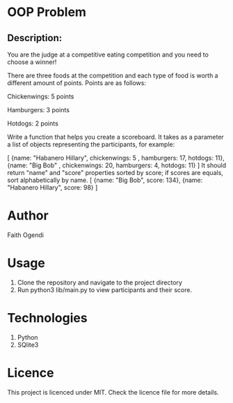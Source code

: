 # OOP Problem

## Description:
You are the judge at a competitive eating competition and you need to choose a winner!

There are three foods at the competition and each type of food is worth a different amount of points. Points are as follows:

Chickenwings: 5 points

Hamburgers: 3 points

Hotdogs: 2 points


Write a function that helps you create a scoreboard. It takes as a parameter a list of objects representing the participants, for example:

[
  {name: "Habanero Hillary", chickenwings: 5 , hamburgers: 17, hotdogs: 11},
  {name: "Big Bob" , chickenwings: 20, hamburgers: 4, hotdogs: 11}
]
It should return "name" and "score" properties sorted by score; if scores are equals, sort alphabetically by name.
[
  {name: "Big Bob", score: 134},
  {name: "Habanero Hillary", score: 98}
]

# Author
Faith Ogendi

# Usage
1. Clone the repository and navigate to the project directory
2. Run python3 lib/main.py to view participants and their score.

# Technologies
1. Python
2. SQlite3

# Licence
This project is licenced under MIT. Check the licence file for more details.
